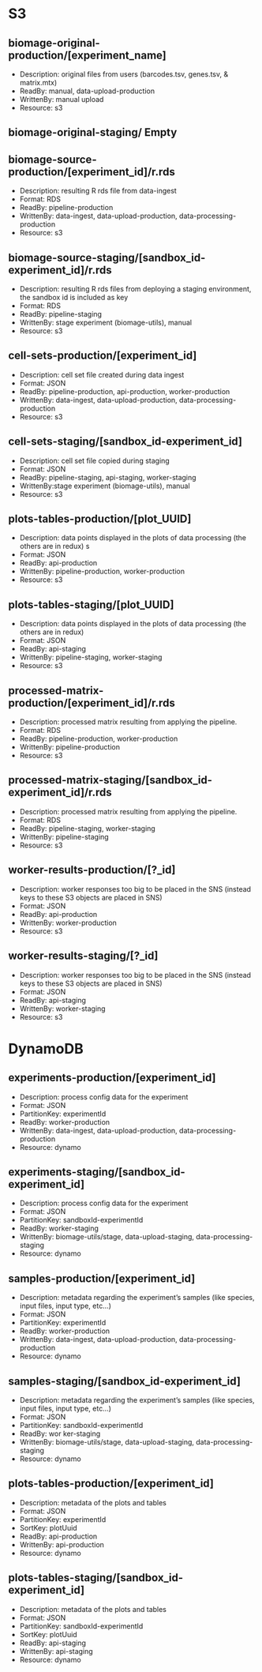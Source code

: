 
# S3


## biomage-original-production/[experiment_name]



*   Description: original files from users (barcodes.tsv, genes.tsv, & matrix.mtx)
*   ReadBy: manual, data-upload-production
*   WrittenBy: manual upload
*   Resource: s3


## biomage-original-staging/ Empty


## biomage-source-production/[experiment_id]/r.rds



*   Description: resulting R rds file from data-ingest
*   Format: RDS
*   ReadBy: pipeline-production
*   WrittenBy: data-ingest, data-upload-production, data-processing-production
*   Resource: s3


## biomage-source-staging/[sandbox_id-experiment_id]/r.rds



*   Description: resulting R rds files from deploying a staging environment, the sandbox id is included as key
*   Format: RDS
*   ReadBy: pipeline-staging
*   WrittenBy: stage experiment (biomage-utils), manual
*   Resource: s3


## cell-sets-production/[experiment_id]



*   Description: cell set file created during data ingest
*   Format: JSON
*   ReadBy: pipeline-production, api-production, worker-production
*   WrittenBy: data-ingest, data-upload-production, data-processing-production
*   Resource: s3


## cell-sets-staging/[sandbox_id-experiment_id]



*   Description: cell set file copied during staging
*   Format: JSON
*   ReadBy: pipeline-staging, api-staging, worker-staging
*   WrittenBy:stage experiment (biomage-utils), manual
*   Resource: s3


## plots-tables-production/[plot_UUID]



*   Description: data points displayed in the plots of data processing (the others are in redux) s 
*   Format: JSON
*   ReadBy: api-production
*   WrittenBy: pipeline-production, worker-production
*   Resource: s3


## plots-tables-staging/[plot_UUID]



*   Description: data points displayed in the plots of data processing (the others are in redux)
*   Format: JSON
*   ReadBy: api-staging
*   WrittenBy: pipeline-staging, worker-staging
*   Resource: s3


## processed-matrix-production/[experiment_id]/r.rds



*   Description: processed matrix resulting from applying the pipeline.
*   Format: RDS
*   ReadBy: pipeline-production, worker-production
*   WrittenBy: pipeline-production
*   Resource: s3


## processed-matrix-staging/[sandbox_id-experiment_id]/r.rds



*   Description: processed matrix resulting from applying the pipeline.
*   Format: RDS
*   ReadBy: pipeline-staging, worker-staging
*   WrittenBy: pipeline-staging
*   Resource: s3


## worker-results-production/[?_id]



*   Description: worker responses too big to be placed in the SNS (instead keys to these S3 objects are placed in SNS)
*   Format: JSON
*   ReadBy: api-production 
*   WrittenBy: worker-production
*   Resource: s3


## worker-results-staging/[?_id]



*   Description: worker responses too big to be placed in the SNS (instead keys to these S3 objects are placed in SNS)
*   Format: JSON
*   ReadBy: api-staging
*   WrittenBy: worker-staging
*   Resource: s3


# DynamoDB


## experiments-production/[experiment_id]



*   Description: process config  data for the experiment
*   Format: JSON
*   PartitionKey: experimentId
*   ReadBy: worker-production
*   WrittenBy: data-ingest, data-upload-production, data-processing-production
*   Resource: dynamo


## experiments-staging/[sandbox_id-experiment_id]



*   Description: process config  data for the experiment
*   Format: JSON
*   PartitionKey: sandboxId-experimentId
*   ReadBy: worker-staging
*   WrittenBy: biomage-utils/stage, data-upload-staging, data-processing-staging
*   Resource: dynamo


## samples-production/[experiment_id]



*   Description: metadata regarding the experiment’s samples (like species, input files, input type, etc…)
*   Format: JSON
*   PartitionKey: experimentId
*   ReadBy: worker-production
*   WrittenBy: data-ingest, data-upload-production, data-processing-production
*   Resource: dynamo


## samples-staging/[sandbox_id-experiment_id]



*   Description: metadata regarding the experiment’s samples (like species, input files, input type, etc…)
*   Format: JSON
*   PartitionKey: sandboxId-experimentId
*   ReadBy: wor	ker-staging
*   WrittenBy: biomage-utils/stage, data-upload-staging, data-processing-staging
*   Resource: dynamo

 


## plots-tables-production/[experiment_id]



*   Description: metadata of the plots and tables
*   Format: JSON
*   PartitionKey: experimentId
*   SortKey: plotUuid
*   ReadBy: api-production
*   WrittenBy: api-production
*   Resource: dynamo


## plots-tables-staging/[sandbox_id-experiment_id]



*   Description: metadata of the plots and tables
*   Format: JSON
*   PartitionKey: sandboxId-experimentId
*   SortKey: plotUuid
*   ReadBy: api-staging
*   WrittenBy: api-staging
*   Resource: dynamo